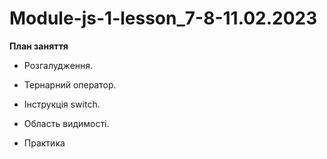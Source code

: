 # Module-js-1-lesson_7-8-11.02.2023

**План заняття**
- Розгалудження. 
- Тернарний оператор.
- Інструкція switch. 
- Область видимості.
  
- Практика 